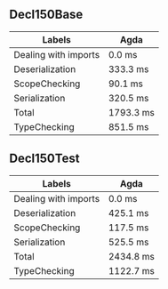 
## Decl150Base

Labels|Agda
---|---
Dealing with imports|0.0 ms
Deserialization|333.3 ms
ScopeChecking|90.1 ms
Serialization|320.5 ms
Total|1793.3 ms
TypeChecking|851.5 ms


## Decl150Test

Labels|Agda
---|---
Dealing with imports|0.0 ms
Deserialization|425.1 ms
ScopeChecking|117.5 ms
Serialization|525.5 ms
Total|2434.8 ms
TypeChecking|1122.7 ms

